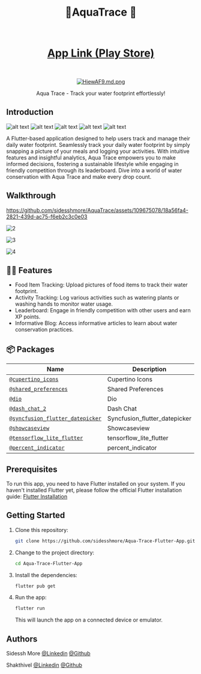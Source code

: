 <h1 align="center">  📲AquaTrace  🌊 </h1> <br>
<p align="center">
<h1 align="center"> <a href="https://play.google.com/store/search?q=Aqua%20Trace&c=apps"> App Link (Play Store)   </h1></a><br>
</p>

<p align="center">
 <a href="https://pbs.twimg.com/media/GLwgHwIXMAAUBrS?format=jpg&name=small">
    <img src="https://pbs.twimg.com/media/GLwgHwIXMAAUBrS?format=jpg&name=medium" alt="HiewAF9.md.png" border="0">
  </a>
<p align="center">
  Aqua Trace - Track your water footprint effortlessly!
</p>


## Introduction
![alt text](https://img.shields.io/badge/Flutter-white?style=for-the-badge&logo=flutter&logoColor=02569B) 
![alt text](https://img.shields.io/badge/Firebase-FFFFFF?style=for-the-badge&logo=Firebase) 
![alt text](https://img.shields.io/badge/Express.js-white?style=for-the-badge)
![alt text](https://img.shields.io/badge/PostgreSQL-white?style=for-the-badge&logo=postgresql&logoColor=316192)
![alt text](https://img.shields.io/badge/TensorFlow-white?style=for-the-badge&logo=tensorflow&logoColor=FF6F00)


 A Flutter-based application designed to help users track and manage their daily water footprint. Seamlessly track your daily water footprint by simply snapping a picture of your meals and logging your activities. With intuitive features and insightful analytics, Aqua Trace empowers you to make informed decisions, fostering a sustainable lifestyle while engaging in friendly competition through its leaderboard. Dive into a world of water conservation with Aqua Trace and make every drop count.


## Walkthrough




https://github.com/sidesshmore/AquaTrace/assets/109675078/18a56fa4-2821-439d-ac75-f6eb2c3c0e03





![2](https://res.cloudinary.com/dgyvdwda7/image/upload/v1714320966/nvdepq8f8wcl39nzjdtt.jpg)

![3](https://res.cloudinary.com/dgyvdwda7/image/upload/v1714321013/engmio20x7ptblykd9ux.jpg)

![4](https://res.cloudinary.com/dgyvdwda7/image/upload/v1714321043/zhq3z3gpxos1s9pniy0s.jpg)


## 💬💡 Features


- Food Item Tracking: Upload pictures of food items to track their water footprint.
- Activity Tracking: Log various activities such as watering plants or washing hands to monitor water usage.
- Leaderboard: Engage in friendly competition with other users and earn XP points.
- Informative Blog: Access informative articles to learn about water conservation practices.


## 📦 Packages

| Name | Description |
| --- | --- |
| [`@cupertino_icons`](https://pub.dev/packages/cupertino_icons) | Cupertino Icons |
| [`@shared_preferences`](https://pub.dev/packages/shared_preferences) | Shared Preferences |
| [`@dio`](https://pub.dev/packages/dio) | Dio |
| [`@dash_chat_2`](https://pub.dev/packages/dash_chat_2) | Dash Chat |
| [`@syncfusion_flutter_datepicker`](https://pub.dev/packages/syncfusion_flutter_datepicker) | Syncfusion_flutter_datepicker |
| [`@showcaseview`](https://pub.dev/packages/showcaseview) | Showcaseview |
| [`@tensorflow_lite_flutter`](https://pub.dev/packages/tensorflow_lite_flutter) | tensorflow_lite_flutter |
| [`@percent_indicator`](https://pub.dev/packages/percent_indicator) | percent_indicator |


## Prerequisites

To run this app, you need to have Flutter installed on your system. If you haven't installed Flutter yet, please follow the official Flutter installation guide: [Flutter Installation](https://flutter.dev/docs/get-started/install)

## Getting Started

1. Clone this repository:

   ```bash
   git clone https://github.com/sidesshmore/Aqua-Trace-Flutter-App.git
   ```

2. Change to the project directory:

   ```bash
   cd Aqua-Trace-Flutter-App
   ```

3. Install the dependencies:

   ```bash
   flutter pub get
   ```

4. Run the app:

   ```bash
   flutter run
   ```

   This will launch the app on a connected device or emulator.


## Authors

Sidessh More [@Linkedin](https://www.linkedin.com/in/sidessh/)   [@Github](https://github.com/sidesshmore)

Shakthivel   [@Linkedin](https://www.linkedin.com/in/shakthivel2802/)   [@Github](https://github.com/SHAKTHI-VEL)
